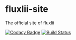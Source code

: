 # fluxlii-site
The official site of fluxlii

[![Codacy Badge](https://api.codacy.com/project/badge/Grade/9d158dba66a14e2d9131390d386fad44)](https://app.codacy.com/app/fluxlii/fluxlii-site?utm_source=github.com&utm_medium=referral&utm_content=fluxlii/fluxlii-site&utm_campaign=Badge_Grade_Settings)
[![Build Status](https://travis-ci.com/fluxlii/fluxlii-site.svg?branch=master)](https://travis-ci.com/fluxlii/fluxlii-site)

